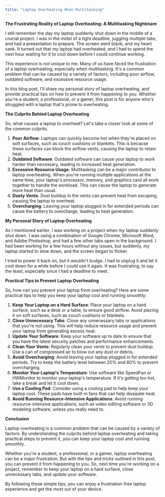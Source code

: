 ```yaml
---
title: "Laptop Overheating When Multitasking"
---
```


**The Frustrating Reality of Laptop Overheating: A Multitasking Nightmare**

I still remember the day my laptop suddenly shut down in the middle of a crucial project. I was in the midst of a tight deadline, juggling multiple tabs, and had a presentation to prepare. The screen went blank, and my heart sank. It turned out that my laptop had overheated, and I had to spend the next hour waiting for it to cool down before I could continue working.

This experience is not unique to me. Many of us have faced the frustration of a laptop overheating, especially when multitasking. It's a common problem that can be caused by a variety of factors, including poor airflow, outdated software, and excessive resource usage.

In this blog post, I'll share my personal story of laptop overheating, and provide practical tips on how to prevent it from happening to you. Whether you're a student, a professional, or a gamer, this post is for anyone who's struggled with a laptop that's prone to overheating.

**The Culprits Behind Laptop Overheating**

So, what causes a laptop to overheat? Let's take a closer look at some of the common culprits.

1. **Poor Airflow**: Laptops can quickly become hot when they're placed on soft surfaces, such as couch cushions or blankets. This is because these surfaces can block the airflow vents, causing the laptop to retain heat.
2. **Outdated Software**: Outdated software can cause your laptop to work harder than necessary, leading to increased heat generation.
3. **Excessive Resource Usage**: Multitasking can be a major contributor to laptop overheating. When you're running multiple applications at the same time, your laptop's processor, memory, and graphics card all work together to handle the workload. This can cause the laptop to generate more heat than usual.
4. **Dusty Vents**: Dust buildup in the vents can prevent heat from escaping, causing the laptop to overheat.
5. **Overcharging**: Leaving your laptop plugged in for extended periods can cause the battery to overcharge, leading to heat generation.

**My Personal Story of Laptop Overheating**

As I mentioned earlier, I was working on a project when my laptop suddenly shut down. I was using a combination of Google Chrome, Microsoft Word, and Adobe Photoshop, and had a few other tabs open in the background. I had been working for a few hours without any issues, but suddenly, my laptop started to slow down, and the screen began to flicker.

I tried to power it back on, but it wouldn't budge. I had to unplug it and let it cool down for a while before I could use it again. It was frustrating, to say the least, especially since I had a deadline to meet.

**Practical Tips to Prevent Laptop Overheating**

So, how can you prevent your laptop from overheating? Here are some practical tips to help you keep your laptop cool and running smoothly:

1. **Keep Your Laptop on a Hard Surface**: Place your laptop on a hard surface, such as a desk or a table, to ensure good airflow. Avoid placing it on soft surfaces, such as couch cushions or blankets.
2. **Close Unnecessary Tabs**: Close any unnecessary tabs or applications that you're not using. This will help reduce resource usage and prevent your laptop from generating excess heat.
3. **Update Your Software**: Keep your software up to date to ensure that you have the latest security patches and performance enhancements.
4. **Clean Your Vents**: Regularly clean your vents to prevent dust buildup. Use a can of compressed air to blow out any dust or debris.
5. **Avoid Overcharging**: Avoid leaving your laptop plugged in for extended periods. Try to keep the battery level between 20% and 80% to prevent overcharging.
6. **Monitor Your Laptop's Temperature**: Use software like SpeedFan or HWMonitor to monitor your laptop's temperature. If it's getting too hot, take a break and let it cool down.
7. **Use a Cooling Pad**: Consider using a cooling pad to help keep your laptop cool. These pads have built-in fans that can help dissipate heat.
8. **Avoid Running Resource-Intensive Applications**: Avoid running resource-intensive applications, such as video editing software or 3D modeling software, unless you really need to.

**Conclusion**

Laptop overheating is a common problem that can be caused by a variety of factors. By understanding the culprits behind laptop overheating and taking practical steps to prevent it, you can keep your laptop cool and running smoothly.

Whether you're a student, a professional, or a gamer, laptop overheating can be a major frustration. But with the tips and tricks outlined in this post, you can prevent it from happening to you. So, next time you're working on a project, remember to keep your laptop on a hard surface, close unnecessary tabs, and update your software.

By following these simple tips, you can enjoy a frustration-free laptop experience and get the most out of your device.